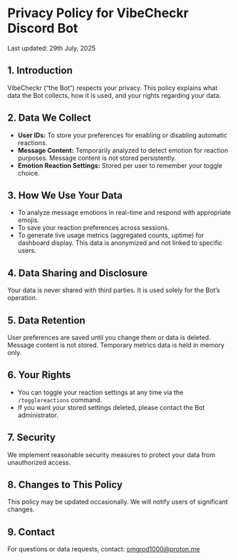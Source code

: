 # Privacy Policy for VibeCheckr Discord Bot

Last updated: 29th July, 2025

## 1. Introduction

VibeCheckr (“the Bot”) respects your privacy. This policy explains what data the Bot collects, how it is used, and your rights regarding your data.

## 2. Data We Collect

- **User IDs:** To store your preferences for enabling or disabling automatic reactions.  
- **Message Content:** Temporarily analyzed to detect emotion for reaction purposes. Message content is not stored persistently.  
- **Emotion Reaction Settings:** Stored per user to remember your toggle choice.  

## 3. How We Use Your Data

- To analyze message emotions in real-time and respond with appropriate emojis.  
- To save your reaction preferences across sessions.  
- To generate live usage metrics (aggregated counts, uptime) for dashboard display. This data is anonymized and not linked to specific users.

## 4. Data Sharing and Disclosure

Your data is never shared with third parties. It is used solely for the Bot’s operation.

## 5. Data Retention

User preferences are saved until you change them or data is deleted. Message content is not stored. Temporary metrics data is held in memory only.

## 6. Your Rights

- You can toggle your reaction settings at any time via the `/togglereactions` command.  
- If you want your stored settings deleted, please contact the Bot administrator.

## 7. Security

We implement reasonable security measures to protect your data from unauthorized access.

## 8. Changes to This Policy

This policy may be updated occasionally. We will notify users of significant changes.

## 9. Contact

For questions or data requests, contact: [omgrod1000@proton.me](mailto:omgrod1000@proton.me)
